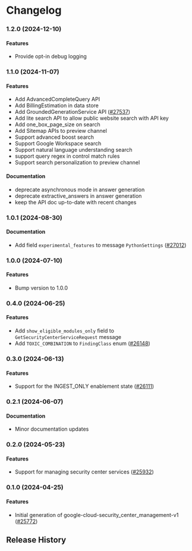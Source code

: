 # Changelog

### 1.2.0 (2024-12-10)

#### Features

* Provide opt-in debug logging 

### 1.1.0 (2024-11-07)

#### Features

* Add AdvancedCompleteQuery API 
* Add BillingEstimation in data store 
* Add GroundedGenerationService API ([#27537](https://github.com/googleapis/google-cloud-ruby/issues/27537)) 
* Add lite search API to allow public website search with API key 
* Add one_box_page_size on search 
* Add Sitemap APIs to preview channel 
* Support advanced boost search 
* Support Google Workspace search 
* Support natural language understanding search 
* support query regex in control match rules 
* Support search personalization to preview channel 
#### Documentation

* deprecate asynchronous mode in answer generation 
* deprecate extractive_answers in answer generation 
* keep the API doc up-to-date with recent changes 

### 1.0.1 (2024-08-30)

#### Documentation

* Add field `experimental_features` to message `PythonSettings` ([#27012](https://github.com/googleapis/google-cloud-ruby/issues/27012)) 

### 1.0.0 (2024-07-10)

#### Features

* Bump version to 1.0.0 

### 0.4.0 (2024-06-25)

#### Features

* Add `show_eligible_modules_only` field to `GetSecurityCenterServiceRequest` message 
* Add `TOXIC_COMBINATION` to `FindingClass` enum ([#26148](https://github.com/googleapis/google-cloud-ruby/issues/26148)) 

### 0.3.0 (2024-06-13)

#### Features

* Support for the INGEST_ONLY enablement state ([#26111](https://github.com/googleapis/google-cloud-ruby/issues/26111)) 

### 0.2.1 (2024-06-07)

#### Documentation

* Minor documentation updates 

### 0.2.0 (2024-05-23)

#### Features

* Support for managing security center services ([#25932](https://github.com/googleapis/google-cloud-ruby/issues/25932)) 

### 0.1.0 (2024-04-25)

#### Features

* Initial generation of google-cloud-security_center_management-v1 ([#25772](https://github.com/googleapis/google-cloud-ruby/issues/25772)) 

## Release History
